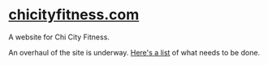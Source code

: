 # [chicityfitness.com](http://www.chicityfitness.com)

A website for Chi City Fitness.

An overhaul of the site is underway. [Here's a list]() of what needs to be done. 
